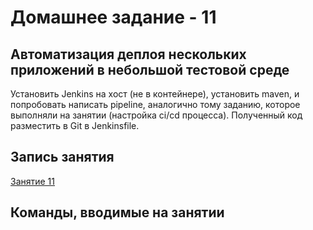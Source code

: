 # Домашнее задание - 11

## Автоматизация деплоя нескольких приложений в небольшой тестовой среде

Установить Jenkins на хост (не в контейнере), установить maven, и попробовать написать pipeline, аналогично тому заданию, которое выполняли на занятии (настройка ci/cd процесса). Полученный код разместить в Git в Jenkinsfile.

## Запись занятия

[Занятие 11](https://meet76231018.adobeconnect.com/pr9s00crepgl/)

## Команды, вводимые на занятии

```Shell

```
